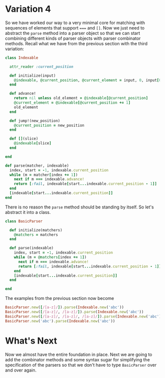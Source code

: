 # Variation 4
So we have worked our way to a very minimal core for matching with sequences of elements that support `===` and `[]`. Now we just need to abstract the `parse` method into a parser object so that we can start combining different kinds of parser objects with parser combinator methods. Recall what we have from the previous section with the third variation:
```ruby
class Indexable

  attr_reader :current_position

  def initialize(input)
    @indexable, @current_position, @current_element = input, 0, input[0]
  end

  def advance!
    return nil unless old_element = @indexable[@current_position]
    @current_element = @indexable[@current_position += 1]
    old_element
  end

  def jump!(new_position)
    @current_position = new_position
  end

  def [](slice)
    @indexable[slice]
  end

end

def parse(matcher, indexable)
  index, start = -1, indexable.current_position
  while (m = matcher[index += 1])
    next if m === indexable.advance!
    return [:fail, indexable[start...indexable.current_position - 1]]
  end
  [indexable[start...indexable.current_position]]
end
```

There is no reason the `parse` method should be standing by itself. So let's abstract it into a class.

```ruby
class BasicParser

  def initialize(matchers)
    @matchers = matchers
  end

  def parse(indexable)
    index, start = -1, indexable.current_position
    while (m = @matchers[index += 1])
      next if m === indexable.advance!
      return [:fail, indexable[start...indexable.current_position - 1]]
    end
    [indexable[start...indexable.current_position]]
  end

end
```

The examples from the previous section now become
```ruby
BasicParser.new([/[a-z]/]).parse(Indexable.new('abc'))
BasicParser.new([/[a-z]/, /[a-z]/]).parse(Indexable.new('abc'))
BasicParser.new([/[a-z]/, /[a-z]/, /[a-z]/]).parse(Indexable.new('abc'))
BasicParser.new('abc').parse(Indexable.new('abc'))
````

# What's Next
Now we almost have the entire foundation in place. Next we are going to add the combinator methods and some syntax sugar for simplifying the specification of the parsers so that we don't have to type `BasicParser` over and over again.
